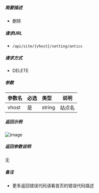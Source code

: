 

    
##### 简要描述

- 删除

##### 请求URL
- ` /api/site/{vhost}/setting/anticc `
  
##### 请求方式
- DELETE 

##### 参数

|参数名|必选|类型|说明|
|:----    |:---|:----- |-----   |
|vhost |是  |string |站点名   |

##### 返回示例 

![image](https://user-images.githubusercontent.com/90588289/133773516-c592217c-f1d1-46f5-bc5c-2d19cf77b394.png)

##### 返回参数说明 

无

##### 备注 

- 更多返回错误代码请看首页的错误代码描述



